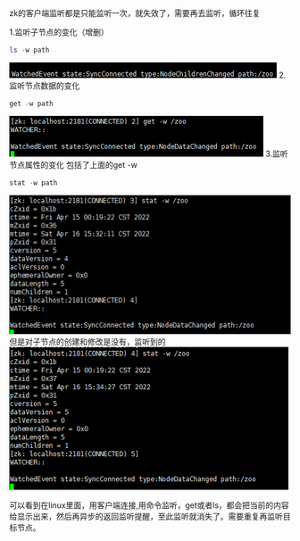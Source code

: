 zk的客户端监听都是只能监听一次，就失效了，需要再去监听，循环往复

1.监听子节点的变化（增删）
```powershell
ls -w path
```
![image](../images/Snipaste_2022-04-16_13-59-41.png)
2.监听节点数据的变化
```powershell
get -w path
```
![image](../images/Snipaste_2022-04-16_15-31-49.png)
3.监听节点属性的变化
包括了上面的get -w
```powershell
stat -w path
```
![image](../images/Snipaste_2022-04-16_15-34-16.png)
但是对子节点的创建和修改是没有，监听到的
![image](../images/Snipaste_2022-04-16_15-39-26.png)

可以看到在linux里面，用客户端连接,用命令监听，get或者ls，都会把当前的内容给显示出来，然后再异步的返回监听提醒，至此监听就消失了。需要重复再监听目标节点。